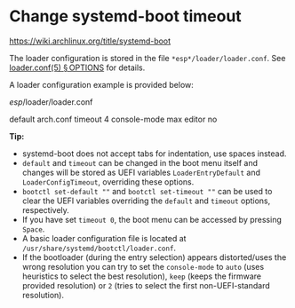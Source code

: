 # Change systemd-boot timeout

<https://wiki.archlinux.org/title/systemd-boot>

The loader configuration is stored in the file `*esp*/loader/loader.conf`. See [loader.conf(5) § OPTIONS](https://man.archlinux.org/man/loader.conf.5#OPTIONS) for details.

A loader configuration example is provided below:

*esp*/loader/loader.conf

default  arch.conf
timeout  4
console-mode max
editor   no

**Tip:**

- systemd-boot does not accept tabs for indentation, use spaces instead.
- `default` and `timeout` can be changed in the boot menu itself and changes will be stored as UEFI variables `LoaderEntryDefault` and `LoaderConfigTimeout`, overriding these options.
- `bootctl set-default ""` and `bootctl set-timeout ""` can be used to clear the UEFI variables overriding the `default` and `timeout` options, respectively.
- If you have set `timeout 0`, the boot menu can be accessed by pressing `Space`.
- A basic loader configuration file is located at `/usr/share/systemd/bootctl/loader.conf`.
- If the bootloader (during the entry selection) appears distorted/uses the wrong resolution you can try to set the `console-mode` to `auto` (uses heuristics to select the best resolution), `keep` (keeps the firmware provided resolution) or `2` (tries to select the first non-UEFI-standard resolution).

